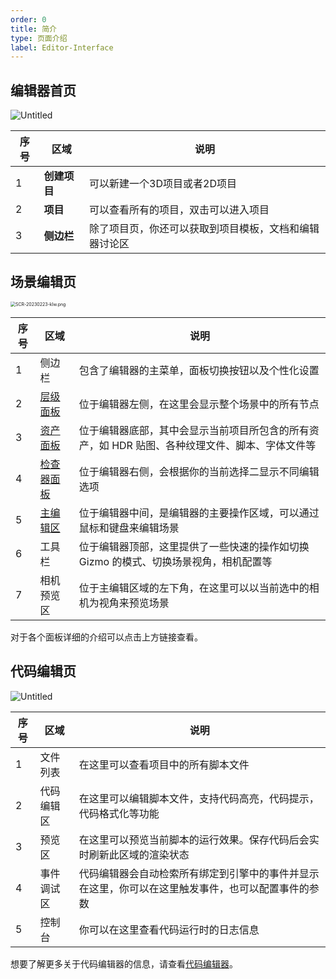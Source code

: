 ```yaml
---
order: 0
title: 简介
type: 页面介绍
label: Editor-Interface
---
```


## 编辑器首页

![Untitled](https://mdn.alipayobjects.com/huamei_fvsq9p/afts/img/A*zRqTSIcsY74AAAAAAAAAAAAADqiTAQ/original)

| 序号 | 区域         | 说明                                                   |
| ---- | ------------ | ------------------------------------------------------ |
| 1    | **创建项目** | 可以新建一个3D项目或者2D项目                           |
| 2    | **项目**     | 可以查看所有的项目，双击可以进入项目                   |
| 3    | **侧边栏**   | 除了项目页，你还可以获取到项目模板，文档和编辑器讨论区 |

## 场景编辑页

<img src="https://mdn.alipayobjects.com/huamei_fvsq9p/afts/img/A*-txWQZkYIjgAAAAAAAAAAAAADqiTAQ/original" alt="SCR-20230223-klw.png" style="zoom: 50%;" />


| 序号 | 区域                                     | 说明                                                         |
| ---- | ---------------------------------------- | ------------------------------------------------------------ |
| 1    | 侧边栏                                   | 包含了编辑器的主菜单，面板切换按钮以及个性化设置             |
| 2    | [层级面板](${docs}editor-hierarchy-cn)   | 位于编辑器左侧，在这里会显示整个场景中的所有节点             |
| 3    | [资产面板](${docs}editor-assets-cn)      | 位于编辑器底部，其中会显示当前项目所包含的所有资产，如 HDR 贴图、各种纹理文件、脚本、字体文件等 |
| 4    | [检查器面板](${docs}editor-inspector-cn) | 位于编辑器右侧，会根据你的当前选择二显示不同编辑选项         |
| 5    | [主编辑区](${docs}editor-viewport-cn)    | 位于编辑器中间，是编辑器的主要操作区域，可以通过鼠标和键盘来编辑场景 |
| 6    | 工具栏                                   | 位于编辑器顶部，这里提供了一些快速的操作如切换 Gizmo 的模式、切换场景视角，相机配置等 |
| 7    | 相机预览区                               | 位于主编辑区域的左下角，在这里可以以当前选中的相机为视角来预览场景 |

对于各个面板详细的介绍可以点击上方链接查看。

## 代码编辑页

![Untitled](https://mdn.alipayobjects.com/huamei_fvsq9p/afts/img/A*3crSToI-RdAAAAAAAAAAAAAADqiTAQ/**original**)

| 序号 | 区域         | 说明                                                   |
| ---- | ------------ | ------------------------------------------------------ |
| 1    | 文件列表 | 在这里可以查看项目中的所有脚本文件 |
| 2    | 代码编辑区     | 在这里可以编辑脚本文件，支持代码高亮，代码提示，代码格式化等功能 |
| 3    | 预览区   | 在这里可以预览当前脚本的运行效果。保存代码后会实时刷新此区域的渲染状态 |
| 4    | 事件调试区   | 代码编辑器会自动检索所有绑定到引擎中的事件并显示在这里，你可以在这里触发事件，也可以配置事件的参数 |
| 5    | 控制台   | 你可以在这里查看代码运行时的日志信息 |

想要了解更多关于代码编辑器的信息，请查看[代码编辑器](${docs}editor-script-edit-cn)。

